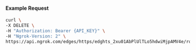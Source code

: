 <!-- Code generated for API Clients. DO NOT EDIT. -->

#### Example Request

```bash
curl \
-X DELETE \
-H "Authorization: Bearer {API_KEY}" \
-H "Ngrok-Version: 2" \
https://api.ngrok.com/edges/https/edghts_2xu01AbPlUlTLo5hdwiMjpAMV4e/routes/edghtsrt_2xu019F4z9O5cCTAdL9xY3pnOzZ/websocket_tcp_converter
```
